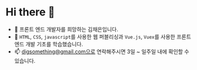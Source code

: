 # Hi there 👋

- 🔭 프론트 엔드 개발자를 희망하는 김채은입니다.
- 🌱 `HTML`, `CSS`, `javascript`를 사용한 웹 퍼블리싱과 `Vue.js`, `Vuex`를 사용한 프론트엔드 개발 기초를 학습했습니다.
- 📫 digsomething@gmail.com으로 연락해주시면 3일 ~ 일주일 내에 확인할 수 있습니다.

<!--
**Dig-Something/Dig-Something** is a ✨ _special_ ✨ repository because its `README.md` (this file) appears on your GitHub profile.

Here are some ideas to get you started:

- 🔭 I’m currently working on ...
- 🌱 I’m currently learning ...
- 👯 I’m looking to collaborate on ...
- 🤔 I’m looking for help with ...
- 💬 Ask me about ...
- 📫 How to reach me: ...
- 😄 Pronouns: ...
- ⚡ Fun fact: ...
-->
